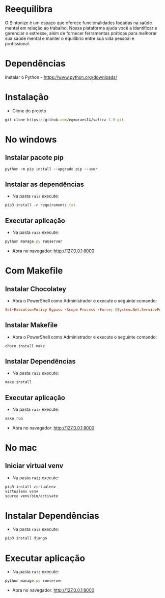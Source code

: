 # Reequilibra
O Sintonize é um espaço que oferece funcionalidades focadas na saúde mental em relação ao trabalho. Nossa plataforma ajuda você a identificar e gerenciar o estresse, além de fornecer ferramentas práticas para melhorar sua saúde mental e manter o equilíbrio entre sua vida pessoal e profissional.

# Dependências
Instalar o Python - https://www.python.org/downloads/

# Instalação
- Clone do projeto
```ruby
git clone https://github.com/egmoraes14/safira-1.0.git
```

# No windows

## Instalar pacote pip
``` ruby
python -m pip install --upgrade pip --user
```

## Instalar as dependências
- Na pasta `raiz` execute:
``` ruby
pip3 install -r requirements.txt
```

## Executar aplicação
- Na pasta `raiz` execute:
``` ruby
python manage.py runserver
```
- Abra no navegador: http://127.0.0.1:8000

# Com Makefile

## Instalar Chocolatey
- Abra o PowerShell como Administrador e execute o seguinte comando:
``` ruby
Set-ExecutionPolicy Bypass -Scope Process -Force; [System.Net.ServicePointManager]::SecurityProtocol = [System.Net.SecurityProtocolType]::Tls12; iex ((New-Object System.Net.WebClient).DownloadString('https://chocolatey.org/install.ps1'))
```

## Instalar Makefile
- Abra o PowerShell como Administrador e execute o seguinte comando:
``` ruby
choco install make
```

## Instalar Dependências
- Na pasta `raiz` execute:
``` ruby
make install
```

## Executar aplicação
- Na pasta `raiz` execute:
``` ruby
make run
```
- Abra no navegador: http://127.0.0.1:8000


# No mac

## Iniciar virtual venv
- Na pasta `raiz` execute:  
``` ruby
pip3 install virtualenv
virtualenv venv
source venv/bin/activate
```

# Instalar Dependências
- Na pasta `raiz` execute:  
``` ruby
pip3 install django
```

# Executar aplicação
- Na pasta `raiz` execute:
``` ruby
python manage.py runserver
```
- Abra no navegador: http://127.0.0.1:8000
